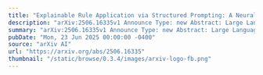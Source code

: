 ```yaml
---
title: "Explainable Rule Application via Structured Prompting: A Neural-Symbolic Approach"
description: "arXiv:2506.16335v1 Announce Type: new Abstract: Large Language Models (LLMs) excel in complex reasoning tasks but struggle with consistent rule application, exception handling, and explainability, particularly in domains like legal analysis that require both natural language understanding and precise logical inference. This paper introduces a structured prompting framework that decomposes reasoning into three verifiable steps: entity identification, property extraction, and symbolic rule application. By integrating neural and symbolic approaches, our method leverages LLMs' interpretive flexibility while ensuring logical consistency through formal verification. The framework externalizes task definitions, enabling domain experts to refine logical structures without altering the architecture. Evaluated on the LegalBench hearsay determination task, our approach significantly outperformed baselines, with OpenAI o-family models showing substantial improvements - o1 achieving an F1 score of 0.929 and o3-mini reaching 0.867 using structured decomposition with complementary predicates, compared to their few-shot baselines of 0.714 and 0.74 respectively. This hybrid neural-symbolic system offers a promising pathway for transparent and consistent rule-based reasoning, suggesting potential for explainable AI applications in structured legal reasoning tasks."
summary: "arXiv:2506.16335v1 Announce Type: new Abstract: Large Language Models (LLMs) excel in complex reasoning tasks but struggle with consistent rule application, exception handling, and explainability, particularly in domains like legal analysis that require both natural language understanding and precise logical inference. This paper introduces a structured prompting framework that decomposes reasoning into three verifiable steps: entity identification, property extraction, and symbolic rule application. By integrating neural and symbolic approaches, our method leverages LLMs' interpretive flexibility while ensuring logical consistency through formal verification. The framework externalizes task definitions, enabling domain experts to refine logical structures without altering the architecture. Evaluated on the LegalBench hearsay determination task, our approach significantly outperformed baselines, with OpenAI o-family models showing substantial improvements - o1 achieving an F1 score of 0.929 and o3-mini reaching 0.867 using structured decomposition with complementary predicates, compared to their few-shot baselines of 0.714 and 0.74 respectively. This hybrid neural-symbolic system offers a promising pathway for transparent and consistent rule-based reasoning, suggesting potential for explainable AI applications in structured legal reasoning tasks."
pubDate: "Mon, 23 Jun 2025 00:00:00 -0400"
source: "arXiv AI"
url: "https://arxiv.org/abs/2506.16335"
thumbnail: "/static/browse/0.3.4/images/arxiv-logo-fb.png"
---
```


